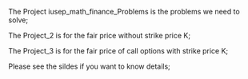 The Project iusep_math_finance_Problems is the problems we need to solve;

The Project_2 is for the fair price without strike price K;

The Project_3 is for the fair price of call options with strike price K;

Please see the sildes if you want to know details;
